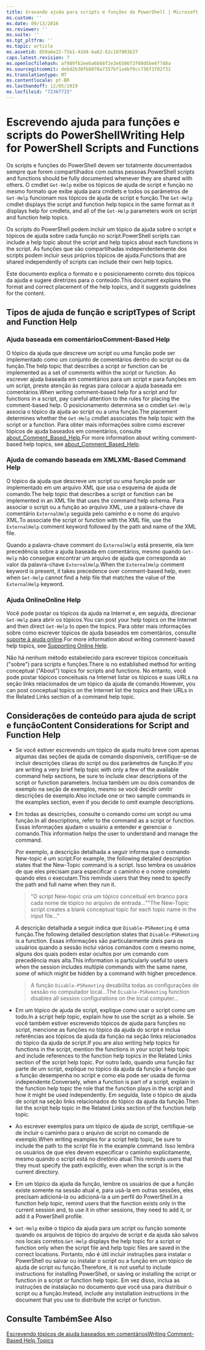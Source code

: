 ```yaml
---
title: Gravando ajuda para scripts e funções do PowerShell | Microsoft Docs
ms.custom: ''
ms.date: 09/13/2016
ms.reviewer: ''
ms.suite: ''
ms.tgt_pltfrm: ''
ms.topic: article
ms.assetid: 859a6e22-75b1-43d4-ba62-62c107803b37
caps.latest.revision: 7
ms.openlocfilehash: af989fb2eeba6b68f2e3e6506f3f60d5be6f7d8a
ms.sourcegitcommit: debd2b38fb8070a7357bf1a4bf9cc736f3702f31
ms.translationtype: MT
ms.contentlocale: pt-BR
ms.lasthandoff: 12/05/2019
ms.locfileid: "72367715"
---
```

# <a name="writing-help-for-powershell-scripts-and-functions"></a><span data-ttu-id="d4e91-102">Escrevendo ajuda para funções e scripts do PowerShell</span><span class="sxs-lookup"><span data-stu-id="d4e91-102">Writing Help for PowerShell Scripts and Functions</span></span>

<span data-ttu-id="d4e91-103">Os scripts e funções do PowerShell devem ser totalmente documentados sempre que forem compartilhados com outras pessoas.</span><span class="sxs-lookup"><span data-stu-id="d4e91-103">PowerShell scripts and functions should be fully documented whenever they are shared with others.</span></span>
<span data-ttu-id="d4e91-104">O cmdlet `Get-Help` exibe os tópicos de ajuda de script e função no mesmo formato que exibe ajuda para cmdlets e todos os parâmetros de `Get-Help` funcionam nos tópicos de ajuda de script e função.</span><span class="sxs-lookup"><span data-stu-id="d4e91-104">The `Get-Help` cmdlet displays the script and function help topics in the same format as it displays help for cmdlets, and all of the `Get-Help` parameters work on script and function help topics.</span></span>

<span data-ttu-id="d4e91-105">Os scripts do PowerShell podem incluir um tópico da ajuda sobre o script e tópicos de ajuda sobre cada função no script.</span><span class="sxs-lookup"><span data-stu-id="d4e91-105">PowerShell scripts can include a help topic about the script and help topics about each functions in the script.</span></span>
<span data-ttu-id="d4e91-106">As funções que são compartilhadas independentemente dos scripts podem incluir seus próprios tópicos de ajuda.</span><span class="sxs-lookup"><span data-stu-id="d4e91-106">Functions that are shared independently of scripts can include their own help topics.</span></span>

<span data-ttu-id="d4e91-107">Este documento explica o formato e o posicionamento correto dos tópicos da ajuda e sugere diretrizes para o conteúdo.</span><span class="sxs-lookup"><span data-stu-id="d4e91-107">This document explains the format and correct placement of the help topics, and it suggests guidelines for the content.</span></span>

## <a name="types-of-script-and-function-help"></a><span data-ttu-id="d4e91-108">Tipos de ajuda de função e script</span><span class="sxs-lookup"><span data-stu-id="d4e91-108">Types of Script and Function Help</span></span>

### <a name="comment-based-help"></a><span data-ttu-id="d4e91-109">Ajuda baseada em comentários</span><span class="sxs-lookup"><span data-stu-id="d4e91-109">Comment-Based Help</span></span>
<span data-ttu-id="d4e91-110">O tópico da ajuda que descreve um script ou uma função pode ser implementado como um conjunto de comentários dentro do script ou da função.</span><span class="sxs-lookup"><span data-stu-id="d4e91-110">The help topic that describes a script or function can be implemented as a set of comments within the script or function.</span></span>
<span data-ttu-id="d4e91-111">Ao escrever ajuda baseada em comentários para um script e para funções em um script, preste atenção às regras para colocar a ajuda baseada em comentários.</span><span class="sxs-lookup"><span data-stu-id="d4e91-111">When writing comment-based help for a script and for functions in a script, pay careful attention to the rules for placing the comment-based help.</span></span>
<span data-ttu-id="d4e91-112">O posicionamento determina se o cmdlet `Get-Help` associa o tópico da ajuda ao script ou a uma função.</span><span class="sxs-lookup"><span data-stu-id="d4e91-112">The placement determines whether the `Get-Help` cmdlet associates the help topic with the script or a function.</span></span>
<span data-ttu-id="d4e91-113">Para obter mais informações sobre como escrever tópicos de ajuda baseados em comentários, consulte [about_Comment_Based_Help](/powershell/module/microsoft.powershell.core/about/about_comment_based_help).</span><span class="sxs-lookup"><span data-stu-id="d4e91-113">For more information about writing comment-based help topics, see [about_Comment_Based_Help](/powershell/module/microsoft.powershell.core/about/about_comment_based_help).</span></span>

### <a name="xml-based-command-help"></a><span data-ttu-id="d4e91-114">Ajuda de comando baseada em XML</span><span class="sxs-lookup"><span data-stu-id="d4e91-114">XML-Based Command Help</span></span>
<span data-ttu-id="d4e91-115">O tópico da ajuda que descreve um script ou uma função pode ser implementado em um arquivo XML que usa o esquema de ajuda de comando.</span><span class="sxs-lookup"><span data-stu-id="d4e91-115">The help topic that describes a script or function can be implemented in an XML file that uses the command help schema.</span></span>
<span data-ttu-id="d4e91-116">Para associar o script ou a função ao arquivo XML, use a palavra-chave de comentário `ExternalHelp` seguida pelo caminho e o nome do arquivo XML.</span><span class="sxs-lookup"><span data-stu-id="d4e91-116">To associate the script or function with the XML file, use the `ExternalHelp` comment keyword followed by the path and name of the XML file.</span></span>

<span data-ttu-id="d4e91-117">Quando a palavra-chave comment do `ExternalHelp` está presente, ela tem precedência sobre a ajuda baseada em comentários, mesmo quando `Get-Help` não consegue encontrar um arquivo de ajuda que corresponda ao valor da palavra-chave `ExternalHelp`.</span><span class="sxs-lookup"><span data-stu-id="d4e91-117">When the `ExternalHelp` comment keyword is present, it takes precedence over comment-based help, even when `Get-Help` cannot find a help file that matches the value of the `ExternalHelp` keyword.</span></span>

### <a name="online-help"></a><span data-ttu-id="d4e91-118">Ajuda Online</span><span class="sxs-lookup"><span data-stu-id="d4e91-118">Online Help</span></span>
<span data-ttu-id="d4e91-119">Você pode postar os tópicos da ajuda na Internet e, em seguida, direcionar `Get-Help` para abrir os tópicos.</span><span class="sxs-lookup"><span data-stu-id="d4e91-119">You can post your help topics on the Internet and then direct `Get-Help` to open the topics.</span></span>
<span data-ttu-id="d4e91-120">Para obter mais informações sobre como escrever tópicos de ajuda baseados em comentários, consulte [suporte à ajuda online](../module/supporting-online-help.md).</span><span class="sxs-lookup"><span data-stu-id="d4e91-120">For more information about writing comment-based help topics, see [Supporting Online Help](../module/supporting-online-help.md).</span></span>

<span data-ttu-id="d4e91-121">Não há nenhum método estabelecido para escrever tópicos conceituais ("sobre") para scripts e funções.</span><span class="sxs-lookup"><span data-stu-id="d4e91-121">There is no established method for writing conceptual ("About") topics for scripts and functions.</span></span>
<span data-ttu-id="d4e91-122">No entanto, você pode postar tópicos conceituais na Internet listar os tópicos e suas URLs na seção links relacionados de um tópico da ajuda de comando.</span><span class="sxs-lookup"><span data-stu-id="d4e91-122">However, you can post conceptual topics on the Internet list the topics and their URLs in the Related Links section of a command help topic.</span></span>

## <a name="content-considerations-for-script-and-function-help"></a><span data-ttu-id="d4e91-123">Considerações de conteúdo para ajuda de script e função</span><span class="sxs-lookup"><span data-stu-id="d4e91-123">Content Considerations for Script and Function Help</span></span>

- <span data-ttu-id="d4e91-124">Se você estiver escrevendo um tópico de ajuda muito breve com apenas algumas das seções de ajuda de comando disponíveis, certifique-se de incluir descrições claras do script ou dos parâmetros de função.</span><span class="sxs-lookup"><span data-stu-id="d4e91-124">If you are writing a very brief help topic with only a few of the available command help sections, be sure to include clear descriptions of the script or function parameters.</span></span> <span data-ttu-id="d4e91-125">Inclua também um ou dois comandos de exemplo na seção de exemplos, mesmo se você decidir omitir descrições de exemplo.</span><span class="sxs-lookup"><span data-stu-id="d4e91-125">Also include one or two sample commands in the examples section, even if you decide to omit example descriptions.</span></span>

- <span data-ttu-id="d4e91-126">Em todas as descrições, consulte o comando como um script ou uma função.</span><span class="sxs-lookup"><span data-stu-id="d4e91-126">In all descriptions, refer to the command as a script or function.</span></span> <span data-ttu-id="d4e91-127">Essas informações ajudam o usuário a entender e gerenciar o comando.</span><span class="sxs-lookup"><span data-stu-id="d4e91-127">This information helps the user to understand and manage the command.</span></span>

  <span data-ttu-id="d4e91-128">Por exemplo, a descrição detalhada a seguir informa que o comando New-topic é um script.</span><span class="sxs-lookup"><span data-stu-id="d4e91-128">For example, the following detailed description states that the New-Topic command is a script.</span></span> <span data-ttu-id="d4e91-129">Isso lembra os usuários de que eles precisam para especificar o caminho e o nome completo quando eles o executam.</span><span class="sxs-lookup"><span data-stu-id="d4e91-129">This reminds users that they need to specify the path and full name when they run it.</span></span>

  > <span data-ttu-id="d4e91-130">"O script New-topic cria um tópico conceitual em branco para cada nome de tópico no arquivo de entrada..."</span><span class="sxs-lookup"><span data-stu-id="d4e91-130">"The New-Topic script creates a blank conceptual topic for each topic name in the input file..."</span></span>

  <span data-ttu-id="d4e91-131">A descrição detalhada a seguir indica que `Disable-PSRemoting` é uma função.</span><span class="sxs-lookup"><span data-stu-id="d4e91-131">The following detailed description states that `Disable-PSRemoting` is a function.</span></span> <span data-ttu-id="d4e91-132">Essas informações são particularmente úteis para os usuários quando a sessão inclui vários comandos com o mesmo nome, alguns dos quais podem estar ocultos por um comando com precedência mais alta.</span><span class="sxs-lookup"><span data-stu-id="d4e91-132">This information is particularly useful to users when the session includes multiple commands with the same name, some of which might be hidden by a command with higher precedence.</span></span>

  > <span data-ttu-id="d4e91-133">A função `Disable-PSRemoting` desabilita todas as configurações de sessão no computador local...</span><span class="sxs-lookup"><span data-stu-id="d4e91-133">The `Disable-PSRemoting` function disables all session configurations on the local computer...</span></span>

- <span data-ttu-id="d4e91-134">Em um tópico de ajuda de script, explique como usar o script como um todo.</span><span class="sxs-lookup"><span data-stu-id="d4e91-134">In a script help topic, explain how to use the script as a whole.</span></span> <span data-ttu-id="d4e91-135">Se você também estiver escrevendo tópicos de ajuda para funções no script, mencione as funções no tópico da ajuda do script e inclua referências aos tópicos da ajuda da função na seção links relacionados do tópico da ajuda de script.</span><span class="sxs-lookup"><span data-stu-id="d4e91-135">If you are also writing help topics for functions in the script, mention the functions in your script help topic and include references to the function help topics in the Related Links section of the script help topic.</span></span> <span data-ttu-id="d4e91-136">Por outro lado, quando uma função faz parte de um script, explique no tópico da ajuda da função a função que a função desempenha no script e como ela pode ser usada de forma independente.</span><span class="sxs-lookup"><span data-stu-id="d4e91-136">Conversely, when a function is part of a script, explain in the function help topic the role that the function plays in the script and how it might be used independently.</span></span> <span data-ttu-id="d4e91-137">Em seguida, liste o tópico de ajuda de script na seção links relacionados do tópico da ajuda da função.</span><span class="sxs-lookup"><span data-stu-id="d4e91-137">Then list the script help topic in the Related Links section of the function help topic.</span></span>

- <span data-ttu-id="d4e91-138">Ao escrever exemplos para um tópico de ajuda de script, certifique-se de incluir o caminho para o arquivo de script no comando de exemplo.</span><span class="sxs-lookup"><span data-stu-id="d4e91-138">When writing examples for a script help topic, be sure to include the path to the script file in the example command.</span></span> <span data-ttu-id="d4e91-139">Isso lembra os usuários de que eles devem especificar o caminho explicitamente, mesmo quando o script está no diretório atual.</span><span class="sxs-lookup"><span data-stu-id="d4e91-139">This reminds users that they must specify the path explicitly, even when the script is in the current directory.</span></span>

- <span data-ttu-id="d4e91-140">Em um tópico da ajuda da função, lembre os usuários de que a função existe somente na sessão atual e, para usá-la em outras sessões, eles precisam adicioná-la ou adicioná-la a um perfil do PowerShell.</span><span class="sxs-lookup"><span data-stu-id="d4e91-140">In a function help topic, remind users that the function exists only in the current session and, to use it in other sessions, they need to add it, or add it a PowerShell profile.</span></span>

- <span data-ttu-id="d4e91-141">`Get-Help` exibe o tópico da ajuda para um script ou função somente quando os arquivos de tópico do arquivo de script e da ajuda são salvos nos locais corretos.</span><span class="sxs-lookup"><span data-stu-id="d4e91-141">`Get-Help` displays the help topic for a script or function only when the script file and help topic files are saved in the correct locations.</span></span> <span data-ttu-id="d4e91-142">Portanto, não é útil incluir instruções para instalar o PowerShell ou salvar ou instalar o script ou a função em um tópico de ajuda de script ou função.</span><span class="sxs-lookup"><span data-stu-id="d4e91-142">Therefore, it is not useful to include instructions for installing PowerShell, or saving or installing the script or function in a script or function help topic.</span></span> <span data-ttu-id="d4e91-143">Em vez disso, inclua as instruções de instalação no documento que você usa para distribuir o script ou a função.</span><span class="sxs-lookup"><span data-stu-id="d4e91-143">Instead, include any installation instructions in the document that you use to distribute the script or function.</span></span>

## <a name="see-also"></a><span data-ttu-id="d4e91-144">Consulte Também</span><span class="sxs-lookup"><span data-stu-id="d4e91-144">See Also</span></span>

[<span data-ttu-id="d4e91-145">Escrevendo tópicos de ajuda baseados em comentários</span><span class="sxs-lookup"><span data-stu-id="d4e91-145">Writing Comment-Based Help Topics</span></span>](./writing-comment-based-help-topics.md)
